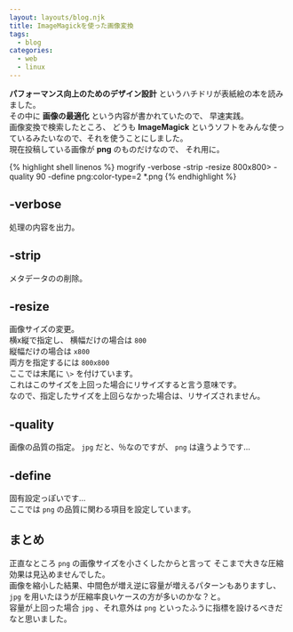 ```yaml
---
layout: layouts/blog.njk
title: ImageMagickを使った画像変換
tags:
  - blog
categories:
  - web
  - linux
---
```


**パフォーマンス向上のためのデザイン設計**
というハチドリが表紙絵の本を読みました。  
その中に
__画像の最適化__
という内容が書かれていたので、
早速実践。  
画像変換で検索したところ、
どうも
**ImageMagick** 
というソフトをみんな使っているみたいなので、それを使うことにしました。  
現在投稿している画像が **png** のものだけなので、
それ用に。

{% highlight shell linenos %}
mogrify -verbose -strip -resize 800x800\> -quality 90 -define png:color-type=2 *.png
{% endhighlight %}

## -verbose

処理の内容を出力。

## -strip

メタデータのの削除。

## -resize

画像サイズの変更。  
横x縦で指定し、
横幅だけの場合は
`800`  
縦幅だけの場合は
`x800`  
両方を指定するには
`800x800`  
ここでは末尾に
`\>`
を付けています。  
これはこのサイズを上回った場合にリサイズすると言う意味です。  
なので、指定したサイズを上回らなかった場合は、リサイズされません。

## -quality

画像の品質の指定。
`jpg` だと、％なのですが、 `png` は違うようです…  

## -define

固有設定っぽいです…  
ここでは `png` の品質に関わる項目を設定しています。

## まとめ

正直なところ `png` の画像サイズを小さくしたからと言って
そこまで大きな圧縮効果は見込めませんでした。  
画像を縮小した結果、中間色が増え逆に容量が増えるパターンもありますし、
`jpg` を用いたほうが圧縮率良いケースの方が多いのかな？と。  
容量が上回った場合 `jpg` 、それ意外は `png` といったふうに指標を設けるべきだなと思いました。
